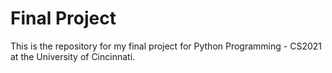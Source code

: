 # Final Project
This is the repository for my final project
for Python Programming - CS2021 at the University of Cincinnati.